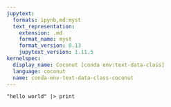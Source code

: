 ```yaml
---
jupytext:
  formats: ipynb,md:myst
  text_representation:
    extension: .md
    format_name: myst
    format_version: 0.13
    jupytext_version: 1.11.5
kernelspec:
  display_name: Coconut [conda env:text-data-class]
  language: coconut
  name: conda-env-text-data-class-coconut
---
```


```{code-cell} coconut
"hello world" |> print
```

```{code-cell} coconut

```
